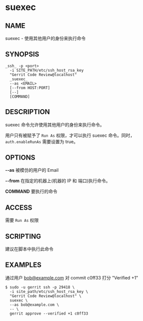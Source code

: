 # suexec

## NAME
suexec - 使用其他用户的身份来执行命令

## SYNOPSIS
```
_ssh_ -p <port>
  -i SITE_PATH/etc/ssh_host_rsa_key
  "Gerrit Code Review@localhost"
  _suexec_
  --as <EMAIL>
  [--from HOST:PORT]
  [--]
  [COMMAND]
```

## DESCRIPTION
suexec 命令允许使用其他用户的身份来执行命令。

用户只有被赋予了 `Run As` 权限，才可以执行 suexec 命令。同时，`auth.enableRunAs` 需要设置为 true。

## OPTIONS

**--as**
	被模仿的用户的 Email 

**--from**
	在指定的机器上(机器的 IP 和 端口)执行命令。

**COMMAND**
	要执行的命令

## ACCESS
需要 `Run As` 权限

## SCRIPTING
建议在脚本中执行此命令

## EXAMPLES

通过用户 bob@example.com 对 commit c0ff33 打分 "Verified +1"
```
$ sudo -u gerrit ssh -p 29418 \
  -i site_path/etc/ssh_host_rsa_key \
  "Gerrit Code Review@localhost" \
  suexec \
  --as bob@example.com \
  -- \
  gerrit approve --verified +1 c0ff33
```

